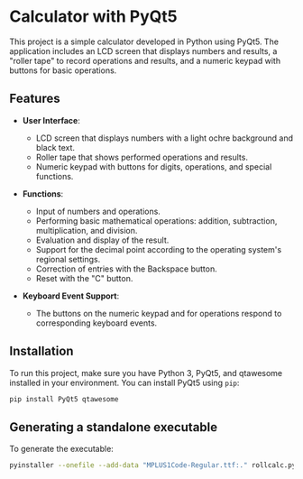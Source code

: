# Calculator with PyQt5

This project is a simple calculator developed in Python using PyQt5. The application includes an LCD screen that displays numbers and results, a "roller tape" to record operations and results, and a numeric keypad with buttons for basic operations.

## Features

- **User Interface**:
  - LCD screen that displays numbers with a light ochre background and black text.
  - Roller tape that shows performed operations and results.
  - Numeric keypad with buttons for digits, operations, and special functions.

- **Functions**:
  - Input of numbers and operations.
  - Performing basic mathematical operations: addition, subtraction, multiplication, and division.
  - Evaluation and display of the result.
  - Support for the decimal point according to the operating system's regional settings.
  - Correction of entries with the Backspace button.
  - Reset with the "C" button.

- **Keyboard Event Support**:
  - The buttons on the numeric keypad and for operations respond to corresponding keyboard events.

## Installation

To run this project, make sure you have Python 3, PyQt5, and qtawesome installed in your environment. You can install PyQt5 using `pip`:

```bash
pip install PyQt5 qtawesome
```

## Generating a standalone executable

To generate the executable:

```bash
pyinstaller --onefile --add-data "MPLUS1Code-Regular.ttf:." rollcalc.py
```

